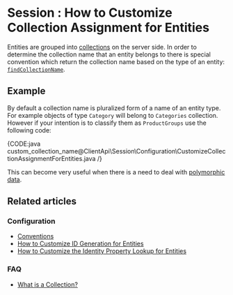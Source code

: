 # Session : How to Customize Collection Assignment for Entities

Entities are grouped into [collections](../../faq/what-is-a-collection) on the server side. In order to determine the collection name that an entity belongs to
there is special convention which return the collection name based on the type of an entity: [`findCollectionName`](../../configuration/identifier-generation/global#findcollectionname).

## Example

By default a collection name is pluralized form of a name of an entity type. For example objects of type `Category` will belong to `Categories` collection. However if your intention
is to classify them as `ProductGroups` use the following code:

{CODE:java custom_collection_name@ClientApi\Session\Configuration\CustomizeCollectionAssignmentForEntities.java /}

This can become very useful when there is a need to deal with [polymorphic data](../../../indexes/indexing-polymorphic-data).

## Related articles

### Configuration

- [Conventions](../../../client-api/configuration/conventions)
- [How to Customize ID Generation for Entities](../../../client-api/session/configuration/how-to-customize-id-generation-for-entities)
- [How to Customize the Identity Property Lookup for Entities](../../../client-api/session/configuration/how-to-customize-identity-property-lookup-for-entities)

### FAQ

- [What is a Collection?](../../../client-api/faq/what-is-a-collection)  

